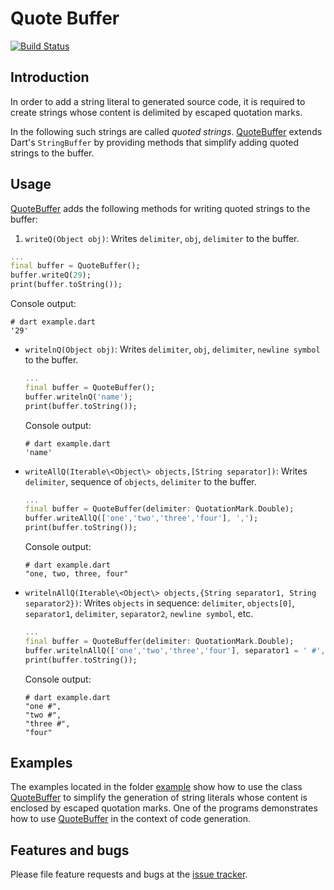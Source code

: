 # Quote Buffer
[![Build Status](https://travis-ci.com/simphotonics/quote_buffer.svg?branch=master)](https://travis-ci.com/simphotonics/quote_buffer)

## Introduction

In order to add a string literal to generated source code, it is required
to create strings whose content is delimited by escaped quotation marks.

In the following such strings are called *quoted strings*. [QuoteBuffer]
extends Dart's `StringBuffer` by providing methods that simplify
adding quoted strings to the buffer.

## Usage

[QuoteBuffer] adds the following methods
for writing quoted strings to the buffer:
1. `writeQ(Object obj)`: Writes `delimiter`, `obj`, `delimiter` to the buffer.
  ```Dart
  ...
  final buffer = QuoteBuffer();
  buffer.writeQ(29);
  print(buffer.toString());
  ```
  Console output:
  ```Console
  # dart example.dart
  '29'
  ```
- `writelnQ(Object obj)`: Writes `delimiter`, `obj`, `delimiter`, `newline symbol` to the buffer.
  ```Dart
  ...
  final buffer = QuoteBuffer();
  buffer.writelnQ('name');
  print(buffer.toString());
  ```
  Console output:
  ```Console
  # dart example.dart
  'name'

  ```
- `writeAllQ(Iterable\<Object\> objects,[String separator])`: Writes `delimiter`, sequence of `objects`, `delimiter` to the buffer.
  ```Dart
  ...
  final buffer = QuoteBuffer(delimiter: QuotationMark.Double);
  buffer.writeAllQ(['one','two','three','four'], ',');
  print(buffer.toString());
  ```
  Console output:
  ```Console
  # dart example.dart
  "one, two, three, four"
  ```
- `writelnAllQ(Iterable\<Object\> objects,{String separator1, String separator2})`: Writes `objects` in sequence: `delimiter`, `objects[0]`, `separator1`, `delimiter`, `separator2`, `newline symbol`, etc.
  ```Dart
  ...
  final buffer = QuoteBuffer(delimiter: QuotationMark.Double);
  buffer.writelnAllQ(['one','two','three','four'], separator1 = ' #', separator2 = ',');
  print(buffer.toString());
  ```
  Console output:
  ```Console
  # dart example.dart
  "one #",
  "two #",
  "three #",
  "four"

  ```

## Examples

The examples located in the folder [example] show how to use the class [QuoteBuffer] to simplify the generation of string literals whose content is enclosed by escaped quotation marks. One of the programs demonstrates how to use [QuoteBuffer] in the context of code generation.

## Features and bugs

Please file feature requests and bugs at the [issue tracker].

[issue tracker]: https://github.com/simphotonics/quote_buffer/issues
[code_builder]: https://pub.dev/packages/code_builder
[example]: example
[QuoteBuffer]: https://pub.dev/packages/quote_buffer